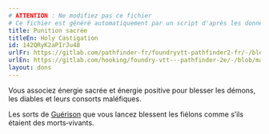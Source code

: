 ```yaml
---
# ATTENTION : Ne modifiez pas ce fichier
# Ce fichier est généré automatiquement par un script d'après les données du module Foundry VTT officiel et de sa traduction
title: Punition sacrée
titleEn: Holy Castigation
id: 142QRyK2aPIrJu48
urlFr: https://gitlab.com/pathfinder-fr/foundryvtt-pathfinder2-fr/-/blob/master/data/feats/142QRyK2aPIrJu48.htm
urlEn: https://gitlab.com/hooking/foundry-vtt---pathfinder-2e/-/blob/master/packs/data/feats.db/holy-castigation.json
layout: dons
---
```

Vous associez énergie sacrée et énergie positive pour blesser les démons, les diables et leurs consorts maléfiques.

Les sorts de [Guérison](../sorts/guérison.html) que vous lancez blessent les fiélons comme s’ils étaient des morts‑vivants.
